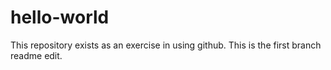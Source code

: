 # hello-world
This repository exists as an exercise in using github.
This is the first branch readme edit.
